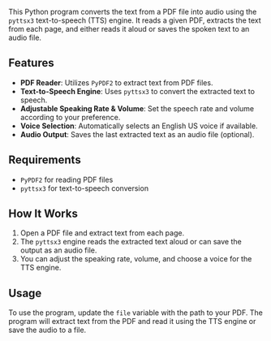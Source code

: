 This Python program converts the text from a PDF file into audio using the `pyttsx3` text-to-speech (TTS) engine. It reads a given PDF, extracts the text from each page, and either reads it aloud or saves the spoken text to an audio file.

## Features
- **PDF Reader**: Utilizes `PyPDF2` to extract text from PDF files.
- **Text-to-Speech Engine**: Uses `pyttsx3` to convert the extracted text to speech.
- **Adjustable Speaking Rate & Volume**: Set the speech rate and volume according to your preference.
- **Voice Selection**: Automatically selects an English US voice if available.
- **Audio Output**: Saves the last extracted text as an audio file (optional).

## Requirements
- `PyPDF2` for reading PDF files
- `pyttsx3` for text-to-speech conversion

## How It Works
1. Open a PDF file and extract text from each page.
2. The `pyttsx3` engine reads the extracted text aloud or can save the output as an audio file.
3. You can adjust the speaking rate, volume, and choose a voice for the TTS engine.

## Usage
To use the program, update the `file` variable with the path to your PDF. The program will extract text from the PDF and read it using the TTS engine or save the audio to a file.
